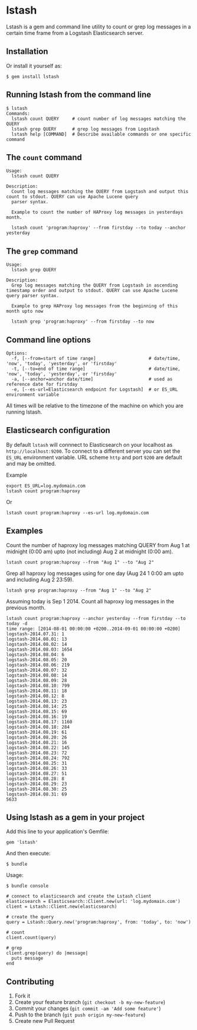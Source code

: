 # lstash

Lstash is a gem and command line utility to count or grep log messages in a certain time frame from a Logstash Elasticsearch server. 

## Installation

Or install it yourself as:

    $ gem install lstash

## Running lstash from the command line

	$ lstash
	Commands:
	  lstash count QUERY     # count number of log messages matching the QUERY
	  lstash grep QUERY      # grep log messages from Logstash
	  lstash help [COMMAND]  # Describe available commands or one specific command

## The `count` command

	Usage:
	  lstash count QUERY

	Description:
	  Count log messages matching the QUERY from Logstash and output this count to stdout. QUERY can use Apache Lucene query 
	  parser syntax.

	  Example to count the number of HAProxy log messages in yesterdays month.

	  lstash count 'program:haproxy' --from firstday --to today --anchor yesterday

## The `grep` command

	Usage:
	  lstash grep QUERY

	Description:
	  Grep log messages matching the QUERY from Logstash in ascending timestamp order and output to stdout. QUERY can use Apache Lucene query parser syntax.

	  Example to grep HAProxy log messages from the beginning of this month upto now

	  lstash grep 'program:haproxy' --from firstday --to now

## Command line options

	Options:
	  -f, [--from=start of time range]                    # date/time, 'now', 'today', 'yesterday', or 'firstday'
	  -t, [--to=end of time range]                        # date/time, 'now', 'today', 'yesterday', or 'firstday'
	  -a, [--anchor=anchor date/time]                     # used as reference date for firstday
	  -e, [--es-url=Elasticsearch endpoint for Logstash]  # or ES_URL environment variable

All times will be relative to the timezone of the machine on which you are running lstash.

## Elasticsearch configuration

By default `lstash` will connnect to Elasticsearch on your localhost as `http://localhost:9200`. To connect
to a different server you can set the `ES_URL` environment variable. URL scheme `http` and port `9200` are default
and may be omitted.

Example

    export ES_URL=log.mydomain.com
    lstash count program:haproxy

Or

	lstash count program:haproxy --es-url log.mydomain.com

## Examples

Count the number of haproxy log messages matching QUERY from Aug 1 at midnight (0:00 am) upto (not including) Aug 2 at midnight (0:00 am).

    lstash count program:haproxy --from "Aug 1" --to "Aug 2"

Grep all haproxy log messages using for one day (Aug 24 1 0:00 am upto and including Aug 2 23:59).

    lstash grep program:haproxy --from "Aug 1" --to "Aug 2"

Assuming today is Sep 1 2014. Count all haproxy log messages in the previous month.

	lstash count program:haproxy --anchor yesterday --from firstday --to today -d
	time range: [2014-08-01 00:00:00 +0200..2014-09-01 00:00:00 +0200]
	logstash-2014.07.31: 1 
	logstash-2014.08.01: 13 
	logstash-2014.08.02: 14 
	logstash-2014.08.03: 1654 
	logstash-2014.08.04: 6 
	logstash-2014.08.05: 20 
	logstash-2014.08.06: 219 
	logstash-2014.08.07: 32 
	logstash-2014.08.08: 14 
	logstash-2014.08.09: 28 
	logstash-2014.08.10: 799 
	logstash-2014.08.11: 18 
	logstash-2014.08.12: 8 
	logstash-2014.08.13: 23 
	logstash-2014.08.14: 25 
	logstash-2014.08.15: 69 
	logstash-2014.08.16: 19 
	logstash-2014.08.17: 1160 
	logstash-2014.08.18: 284 
	logstash-2014.08.19: 61 
	logstash-2014.08.20: 26 
	logstash-2014.08.21: 16 
	logstash-2014.08.22: 145 
	logstash-2014.08.23: 72 
	logstash-2014.08.24: 792 
	logstash-2014.08.25: 31 
	logstash-2014.08.26: 33 
	logstash-2014.08.27: 51 
	logstash-2014.08.28: 8 
	logstash-2014.08.29: 23 
	logstash-2014.08.30: 25 
	logstash-2014.08.31: 69 
	5633

## Using lstash as a gem in your project

Add this line to your application's Gemfile:

    gem 'lstash'

And then execute:

    $ bundle

Usage:

	$ bundle console

	# connect to elasticsearch and create the Lstash client
	elasticsearch = Elasticsearch::Client.new(url: 'log.mydomain.com')
	client = Lstash::Client.new(elasticsearch)

	# create the query
	query = Lstash::Query.new('program:haproxy', from: 'today', to: 'now')

	# count
	client.count(query)

	# grep
	client.grep(query) do |message|
	  puts message
	end

## Contributing

1. Fork it
2. Create your feature branch (`git checkout -b my-new-feature`)
3. Commit your changes (`git commit -am 'Add some feature'`)
4. Push to the branch (`git push origin my-new-feature`)
5. Create new Pull Request
